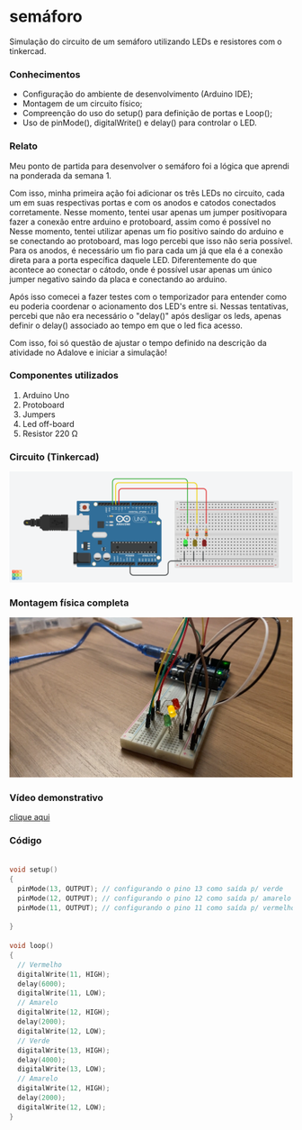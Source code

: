 # semáforo
Simulação do circuito de um semáforo utilizando LEDs e resistores com o tinkercad. 

### Conhecimentos

- Configuração do ambiente de desenvolvimento (Arduino IDE);
- Montagem de um circuito físico;
- Compreenção do uso do setup() para definição de portas e Loop();
- Uso de pinMode(), digitalWrite() e delay() para controlar o LED.

### Relato

Meu ponto de partida para desenvolver o semáforo foi a lógica que aprendi na ponderada da semana 1. 

Com isso, minha primeira ação foi adicionar os três LEDs no circuito, cada um em suas respectivas portas e com os anodos e catodos conectados corretamente. Nesse momento, tentei usar apenas um jumper positivopara fazer a conexão entre arduino e protoboard, assim como é possível no
Nesse momento, tentei utilizar apenas um fio positivo saindo do arduino e se conectando ao protoboard, mas logo percebi que isso não seria possível. Para os anodos, é necessário um fio para cada um já que ela é a conexão direta para a porta específica daquele LED. Diferentemente do que acontece ao conectar o cátodo, onde é possível usar apenas um único jumper negativo saindo da placa e conectando ao arduino.

Após isso comecei a fazer testes com o temporizador para entender como eu poderia coordenar o acionamento dos LED's entre si. Nessas tentativas, percebi que não era necessário o "delay()" após desligar os leds, apenas definir o delay() associado ao tempo em que o led fica acesso.

Com isso, foi só questão de ajustar o tempo definido na descrição da atividade no Adalove e iniciar a simulação!

### Componentes utilizados

1. Arduino Uno
2. Protoboard
3. Jumpers
4. Led off-board
5. Resistor 220 Ω

### Circuito (Tinkercad)

![Circuito Semáforo](circuito_semaforo.png)

### Montagem física completa

![Simulação do Semáforo](semaforo.png)

### Vídeo demonstrativo

[clique aqui](https://drive.google.com/file/d/1gP16g0ANQXL2RpP45KF5_peYxn4i9YI-/view?usp=sharing)

### Código

```C

void setup()
{
  pinMode(13, OUTPUT); // configurando o pino 13 como saída p/ verde
  pinMode(12, OUTPUT); // configurando o pino 12 como saída p/ amarelo
  pinMode(11, OUTPUT); // configurando o pino 11 como saída p/ vermelho

}

void loop()
{
  // Vermelho
  digitalWrite(11, HIGH);
  delay(6000); 
  digitalWrite(11, LOW); 
  // Amarelo
  digitalWrite(12, HIGH);
  delay(2000); 
  digitalWrite(12, LOW); 
  // Verde
  digitalWrite(13, HIGH);
  delay(4000); 
  digitalWrite(13, LOW);
  // Amarelo
  digitalWrite(12, HIGH);
  delay(2000); 
  digitalWrite(12, LOW);
}
```
